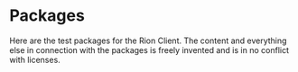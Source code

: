 # Packages

Here are the test packages for the Rion Client. The content and everything else in connection with the packages is freely invented and is in no conflict with licenses. 

